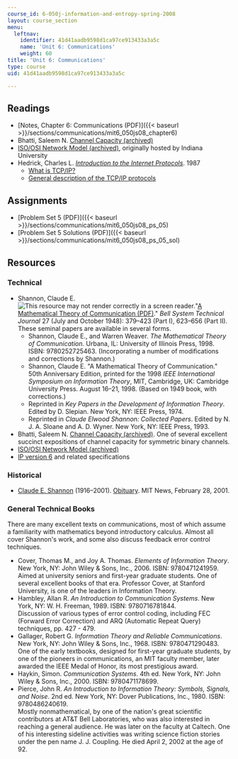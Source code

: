 ```yaml
---
course_id: 6-050j-information-and-entropy-spring-2008
layout: course_section
menu:
  leftnav:
    identifier: 41d41aadb9598d1ca97ce913433a3a5c
    name: 'Unit 6: Communications'
    weight: 60
title: 'Unit 6: Communications'
type: course
uid: 41d41aadb9598d1ca97ce913433a3a5c

---
```


Readings
--------

*   [Notes, Chapter 6: Communications (PDF)]({{< baseurl >}}/sections/communications/mit6_050js08_chapter6)
*   Bhatti, Saleem N. [Channel Capacity (archived)](http://web.archive.org/web/20080126223204/http://www.cs.ucl.ac.uk/staff/S.Bhatti/D51-notes/node31.html)
*   [ISO/OSI Network Model (archived)](http://web.archive.org/web/20080205062332/http://www.uwsg.indiana.edu/usail/network/nfs/network_layers.html), originally hosted by Indiana University
*   Hedrick, Charles L. [_Introduction to the Internet Protocols_](https://www.ifa.hawaii.edu/users/gmm/intro_ip/index.html). 1987
    *   [What is TCP/IP?](https://www.ifa.hawaii.edu/users/gmm/intro_ip/sec1.html)
    *   [General description of the TCP/IP protocols](https://www.ifa.hawaii.edu/users/gmm/intro_ip/sec2.html)

Assignments
-----------

*   [Problem Set 5 (PDF)]({{< baseurl >}}/sections/communications/mit6_050js08_ps_05)
*   [Problem Set 5 Solutions (PDF)]({{< baseurl >}}/sections/communications/mit6_050js08_ps_05_sol)

Resources
---------

### Technical

*   Shannon, Claude E. ![This resource may not render correctly in a screen reader.](/images/inacessible.gif)"[A Mathematical Theory of Communication (PDF)](http://worrydream.com/refs/Shannon%20-%20A%20Mathematical%20Theory%20of%20Communication.pdf)." _Bell System Technical Journal_ 27 (July and October 1948): 379–423 (Part I), 623–656 (Part II).  
    These seminal papers are available in several forms.
    *   Shannon, Claude E., and Warren Weaver. _The Mathematical Theory of Communication_. Urbana, IL: University of Illinois Press, 1998. ISBN: 9780252725463. (Incorporating a number of modifications and corrections by Shannon.)
    *   Shannon, Claude E. "A Mathematical Theory of Communication." 50th Anniversary Edition, printed for the 1998 _IEEE International Symposium on Information Theory_, MIT, Cambridge, UK: Cambridge University Press. August 16–21, 1998. (Based on 1949 book, with corrections.)
    *   Reprinted in _Key Papers in the Development of Information Theory_. Edited by D. Slepian. New York, NY: IEEE Press, 1974.
    *   Reprinted in _Claude Elwood Shannon: Collected Papers_. Edited by N. J. A. Sloane and A. D. Wyner. New York, NY: IEEE Press, 1993.
*   Bhatti, Saleem N. [Channel Capacity (archived)](http://web.archive.org/web/20080126223204/http://www.cs.ucl.ac.uk/staff/S.Bhatti/D51-notes/node31.html). One of several excellent succinct expositions of channel capacity for symmetric binary channels.
*   [ISO/OSI Network Model (archived)](http://web.archive.org/web/20080205062332/http://www.uwsg.indiana.edu/usail/network/nfs/network_layers.html)
*   [IP version 6](https://www.worldipv6launch.org/) and related specifications

### Historical

*   [Claude E. Shannon](http://www-groups.dcs.st-andrews.ac.uk/~history/Biographies/Shannon.html) (1916–2001). [Obituary](http://web.mit.edu/newsoffice/2001/obitshannon-0228.html). MIT News, February 28, 2001.

### General Technical Books

There are many excellent texts on communications, most of which assume a familiarity with mathematics beyond introductory calculus. Almost all cover Shannon's work, and some also discuss feedback error control techniques.

*   Cover, Thomas M., and Joy A. Thomas. _Elements of Information Theory_. New York, NY: John Wiley & Sons, Inc., 2006. ISBN: 9780471241959.  
    Aimed at university seniors and first-year graduate students. One of several excellent books of that era. Professor Cover, at Stanford University, is one of the leaders in Information Theory.
*   Hambley, Allan R. _An Introduction to Communication Systems_. New York, NY: W. H. Freeman, 1989. ISBN: 9780716781844.  
    Discussion of various types of error control coding, including FEC (Forward Error Correction) and ARQ (Automatic Repeat Query) techniques, pp. 427 - 479.
*   Gallager, Robert G. _Information Theory and Reliable Communications_. New York, NY: John Wiley & Sons, Inc., 1968. ISBN: 9780471290483.  
    One of the early textbooks, designed for first-year graduate students, by one of the pioneers in communications, an MIT faculty member, later awarded the IEEE Medal of Honor, its most prestigious award.
*   Haykin, Simon. _Communication Systems_. 4th ed. New York, NY: John Wiley & Sons, Inc., 2000. ISBN: 9780471178699.
*   Pierce, John R. _An Introduction to Information Theory: Symbols, Signals, and Noise_. 2nd ed. New York, NY: Dover Publications, Inc., 1980. ISBN: 9780486240619.  
    Mostly nonmathematical, by one of the nation's great scientific contributors at AT&T Bell Laboratories, who was also interested in reaching a general audience. He was later on the faculty at Caltech. One of his interesting sideline activities was writing science fiction stories under the pen name J. J. Coupling. He died April 2, 2002 at the age of 92.